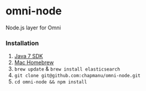 omni-node
=========

Node.js layer for Omni

### Installation ###
1. [Java 7 SDK](http://www.oracle.com/technetwork/java/javase/downloads/jdk7-downloads-1880260.html)
2. [Mac Homebrew](http://brew.sh/)
3. ```brew update``` & ```brew install elasticsearch```
4. ```git clone git@github.com:chapmanu/omni-node.git```
5. ```cd omni-node && npm install```